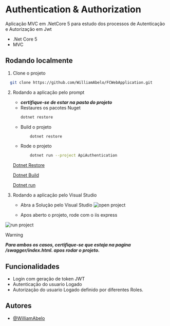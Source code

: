 
# Authentication & Authorization

Aplicação MVC em .NetCore 5 para estudo dos processos de Autenticação e Autorização em Jwt
- .Net Core 5
- MVC


## Rodando localmente

1. Clone o projeto

```bash
  git clone https://github.com/WilliamAbelo/FCWebApplication.git
```
2. Rodando a aplicação pelo prompt
    - ***certifique-se de estar na pasta do projeto***
    - Restaures os pacotes Nuget
        ```bash
        dotnet restore
        ```
    - Build o projeto
        ```bash
            dotnet restore
        ```
    - Rode o projeto
        ```bash
            dotnet run --project ApiAuthentication
        ```
    [Dotnet Restore](https://learn.microsoft.com/en-us/dotnet/core/tools/dotnet-restore)

    [Dotnet Build](https://learn.microsoft.com/en-us/dotnet/core/tools/dotnet-build)
    
    [Dotnet run](https://learn.microsoft.com/en-us/dotnet/core/tools/dotnet-run)

3. Rodando a aplicação pelo Visual Studio

    - Abra a Solução pelo Visual Studio
![open project](https://learn.microsoft.com/fr-fr/visualstudio/ide/media/vs-2019/open-local-project-from-cloned-repo.png?view=vs-2017&viewFallbackFrom=vs-2022)

    - Apos aberto o projeto, rode com o iis express

![run project](https://user-images.githubusercontent.com/1798510/68414453-81092500-0190-11ea-8564-918bd89f0da5.png)

> [!WARNING]
> ***Para ambos os casos, certifique-se que estaja na pagina /swagger/index.html. apos rodar o projeto.***

## Funcionalidades

- Login com geração de token JWT
- Autenticação do usuario Logado
- Autorização do usuario Logado definido por diferentes Roles.


## Autores

- [@WilliamAbelo](https://github.com/WilliamAbelo)

